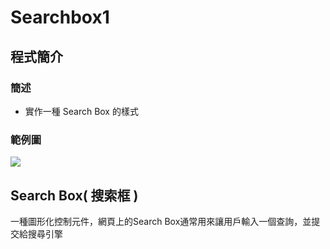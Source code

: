 # Searchbox1
## 程式簡介
### 簡述
* 實作一種 Search Box 的樣式

### 範例圖
![](https://i.imgur.com/s2bY886.gif)

## Search Box( 搜索框 )
一種圖形化控制元件，網頁上的Search Box通常用來讓用戶輸入一個查詢，並提交給搜尋引擎

